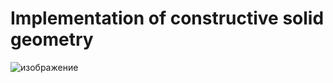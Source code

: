 # Implementation of constructive solid geometry

![изображение](https://user-images.githubusercontent.com/80709509/217878501-6e3ae1fb-35c3-4cb8-a8c0-cb2f15beab78.png)
